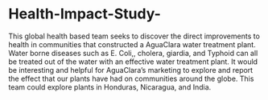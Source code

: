 # Health-Impact-Study-

This global health based team seeks to discover the direct improvements to health in communities that constructed a AguaClara water treatment plant. Water borne diseases such as E. Coli,, cholera, giardia, and Typhoid can all be treated out of the water with an effective water treatment plant. It would be interesting and helpful for AguaClara’s marketing to explore and report the effect that our plants have had on communities around the globe. This team could explore plants in Honduras, Nicaragua, and India.
